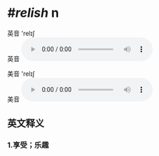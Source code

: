 # ***\#relish*** n
英音 'relɪʃ  
英音
<audio src="./media/relish1_AAC.aac" controls="controls"></audio>

美音 'relɪʃ  
美音
<audio src="./media/relish1_AAC.aac" controls="controls"></audio>



  

英文释义
---
### 1.**享受；乐趣**  


